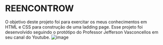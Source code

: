 # REENCONTROW
O objetivo deste projeto foi para exercitar os meus conhecimentos em HTML e CSS para construção de uma ladding page. Esse projeto foi desenvolvido seguindo o protótipo do Professor Jefferson Vasconcellos em seu canal do Youtube.
![image](https://user-images.githubusercontent.com/71698900/159591715-f16e56cd-bb19-4191-834a-f8a5b0f01d18.png)

